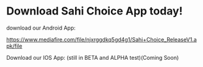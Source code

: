 # Download Sahi Choice App today!  
download our Android App:


https://www.mediafire.com/file/njxrggdkq5gd4g1/Sahi+Choice_ReleaseV1.apk/file



Download our IOS App:
(still in BETA and ALPHA test)(Coming Soon)

